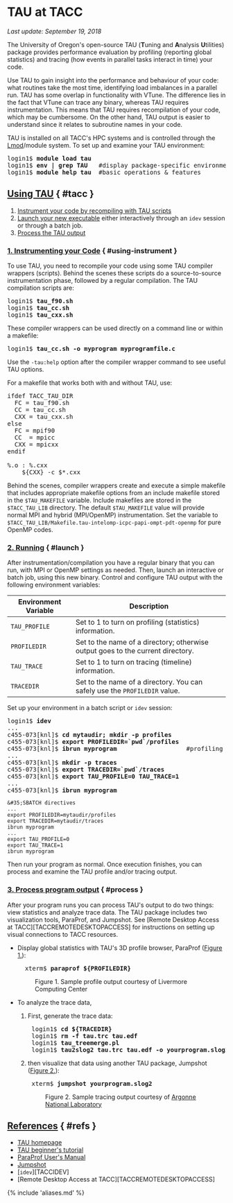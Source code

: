 # TAU at TACC
*Last update: September 19, 2018*

The University of Oregon's open-source TAU (**T**uning and **A**nalysis **U**tilities) package provides performance evaluation by profiling (reporting global statistics) and tracing (how events in parallel tasks interact in time) your code.  

Use TAU to gain insight into the performance and behaviour of your code: what routines take the most time, identifying load imbalances in a parallel run. TAU has some overlap in functionality with VTune. The difference lies in the fact that VTune can trace any binary, whereas TAU requires instrumentation. This means that TAU requires recompilation of your code, which may be cumbersome. On the other hand, TAU output is easier to understand since it relates to subroutine names in your code. 

TAU is installed on all TACC's HPC systems and is controlled through the [Lmod](https://www.tacc.utexas.edu/research-development/tacc-projects/lmod)/module system.  To set up and examine your TAU environment:

<pre class="cmd-line">
login1$ <b>module load tau</b>
login1$ <b>env | grep TAU</b>	#display package-specific environment variables
login1$ <b>module help tau</b>	#basic operations & features</pre>

## [Using TAU](#tacc) { #tacc }

1. [Instrument your code by recompiling with TAU scripts](#instrument)
2. [Launch your new executable](#launch) either interactively through an `idev` session or through a batch job.
3. [Process the TAU output](#process)

### [1. Instrumenting your Code](#using-instrument) { #using-instrument }

To use TAU, you need to recompile your code using some TAU compiler wrappers (scripts). Behind the scenes these scripts do a source-to-source instrumentation phase, followed by a regular compilation. The TAU compilation scripts are:

<pre class="cmd-line">
login1$ <b>tau_f90.sh</b>
login1$ <b>tau_cc.sh</b>
login1$ <b>tau_cxx.sh</b></pre>

These compiler wrappers can be used directly on a command line or within a makefile:

<pre class="cmd-line">login1$ <b>tau_cc.sh -o myprogram myprogramfile.c</b></pre>

Use the `-tau:help` option after the compiler wrapper command to see useful TAU options.

For a makefile that works both with and without TAU, use:

<pre class="makefile">
ifdef TACC_TAU_DIR
  FC = tau_f90.sh
  CC = tau_cc.sh
  CXX = tau_cxx.sh
else
  FC = mpif90
  CC  = mpicc
  CXX = mpicxx
endif

%.o : %.cxx
	${CXX} -c $*.cxx</pre>

Behind the scenes, compiler wrappers create and execute a simple makefile that includes appropriate makefile options from an include makefile stored in the `$TAU_MAKEFILE` variable. Include makefiles are stored in the `$TACC_TAU_LIB` directory. The default `$TAU_MAKEFILE` value  will provide normal MPI and hybrid (MPI/OpenMP) instrumentation. Set the variable to `$TACC_TAU_LIB/Makefile.tau-intelomp-icpc-papi-ompt-pdt-openmp` for pure OpenMP codes.




### [2. Running](#launch) { #launch }

After instrumentation/compilation you have a regular binary that you can run, with MPI or OpenMP settings as needed. Then, launch an interactive or batch job, using this new binary. Control and configure TAU output with the following environment variables:

Environment Variable | Description
--- | ---
`TAU_PROFILE` 	| Set to 1 to turn on profiling (statistics) information.
`PROFILEDIR` 		| Set to the name of a directory; otherwise output goes to the current directory.
`TAU_TRACE` 		| Set to 1 to turn on tracing (timeline) information.
`TRACEDIR` 		| Set to the name of a directory. You can safely use the `PROFILEDIR` value.</pre>


Set up your environment in a batch script or `idev` session: 

<pre class="cmd-line">
login1$ <b>idev</b>
...
c455-073[knl]$ <b>cd mytaudir; mkdir -p profiles</b>
c455-073[knl]$ <b>export PROFILEDIR=`pwd`/profiles</b>
c455-073[knl]$ <b>ibrun myprogram</b>					#profiling is on by default
...
c455-073[knl]$ <b>mkdir -p traces</b>
c455-073[knl]$ <b>export TRACEDIR=`pwd`/traces</b>
c455-073[knl]$ <b>export TAU_PROFILE=0 TAU_TRACE=1</b>
...
c455-073[knl]$ <b>ibrun myprogram</b>
</pre>

``` { .bash .job-script }
&#35;SBATCH directives
...
export PROFILEDIR=mytaudir/profiles
export TRACEDIR=mytaudir/traces
ibrun myprogram
...
export TAU_PROFILE=0
export TAU_TRACE=1
ibrun myprogram
```

Then run your program as normal.  Once execution finishes, you can process and examine the TAU profile and/or tracing output.


### [3. Process program output](#process) { #process }

After your program runs you can process TAU's output to do two things: view statistics and analyze trace data.  The TAU package includes two visualization tools, ParaProf, and Jumpshot.  See [Remote Desktop Access at TACC][TACCREMOTEDESKTOPACCESS] for instructions on setting up visual connections to TACC resources.

* Display global statistics with TAU's 3D profile browser, ParaProf ([Figure 1.](#figure1)):

	<pre class="cmd-line">
	xterm$ <b>paraprof ${PROFILEDIR}</b></pre>

	<figure id="figure1">
	<img alt="" src="../../imgs/software/TAU-1.gif">
	<figcaption>Figure 1. Sample profile output courtesy of Livermore Computing Center</figcaption></figure>


* To analyze the trace data,

	1. First, generate the trace data: 

		<pre class="cmd-line">
		login1$ <b>cd ${TRACEDIR}</b>									# change to the directory containing trace files
		login1$ <b>rm -f tau.trc tau.edf</b>							# remove any previous output files
		login1$ <b>tau_treemerge.pl</b>									# merge all the trace files into one directory	
		login1$ <b>tau2slog2 tau.trc tau.edf -o yourprogram.slog2</b>	# create viewable files</pre>

	1. then visualize that data using another TAU package, Jumpshot ([Figure 2.](#figure2)): 

		<pre class="cmd-line">
		xterm$ <b>jumpshot yourprogram.slog2</b></pre>

		<figure id="figure2"><img alt="" src="../../imgs/software/TAU-2.png">
		<figcaption>Figure 2. Sample tracing output courtesy of <a href="http://www.mcs.anl.gov/research/projects/perfvis/pic/js4_timeline_preview_zoomed.png">Argonne National Laboratory</a></figcaption></figure>


## [References](#refs) { #refs }

* [TAU homepage](https://www.cs.uoregon.edu/research/tau/home.php)
* [TAU beginner's tutorial](http://tau.uoregon.edu/tau.ppt)
* [ParaProf User's Manual](https://www.cs.uoregon.edu/research/tau/docs/paraprof/)
* [Jumpshot](https://www.cs.uoregon.edu/research/tau/docs/newguide/bk01ch04s03.html)
* [`idev`][TACCIDEV]
* [Remote Desktop Access at TACC][TACCREMOTEDESKTOPACCESS]

{% include 'aliases.md' %}


